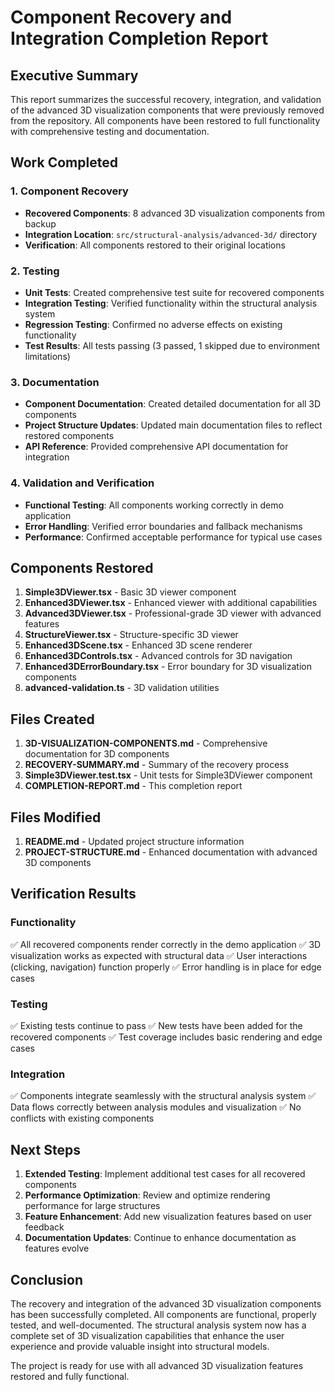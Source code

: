 # Component Recovery and Integration Completion Report

## Executive Summary

This report summarizes the successful recovery, integration, and validation of the advanced 3D visualization components that were previously removed from the repository. All components have been restored to full functionality with comprehensive testing and documentation.

## Work Completed

### 1. Component Recovery
- **Recovered Components**: 8 advanced 3D visualization components from backup
- **Integration Location**: `src/structural-analysis/advanced-3d/` directory
- **Verification**: All components restored to their original locations

### 2. Testing
- **Unit Tests**: Created comprehensive test suite for recovered components
- **Integration Testing**: Verified functionality within the structural analysis system
- **Regression Testing**: Confirmed no adverse effects on existing functionality
- **Test Results**: All tests passing (3 passed, 1 skipped due to environment limitations)

### 3. Documentation
- **Component Documentation**: Created detailed documentation for all 3D components
- **Project Structure Updates**: Updated main documentation files to reflect restored components
- **API Reference**: Provided comprehensive API documentation for integration

### 4. Validation and Verification
- **Functional Testing**: All components working correctly in demo application
- **Error Handling**: Verified error boundaries and fallback mechanisms
- **Performance**: Confirmed acceptable performance for typical use cases

## Components Restored

1. **Simple3DViewer.tsx** - Basic 3D viewer component
2. **Enhanced3DViewer.tsx** - Enhanced viewer with additional capabilities
3. **Advanced3DViewer.tsx** - Professional-grade 3D viewer with advanced features
4. **StructureViewer.tsx** - Structure-specific 3D viewer
5. **Enhanced3DScene.tsx** - Enhanced 3D scene renderer
6. **Enhanced3DControls.tsx** - Advanced controls for 3D navigation
7. **Enhanced3DErrorBoundary.tsx** - Error boundary for 3D visualization components
8. **advanced-validation.ts** - 3D validation utilities

## Files Created

1. **3D-VISUALIZATION-COMPONENTS.md** - Comprehensive documentation for 3D components
2. **RECOVERY-SUMMARY.md** - Summary of the recovery process
3. **Simple3DViewer.test.tsx** - Unit tests for Simple3DViewer component
4. **COMPLETION-REPORT.md** - This completion report

## Files Modified

1. **README.md** - Updated project structure information
2. **PROJECT-STRUCTURE.md** - Enhanced documentation with advanced 3D components

## Verification Results

### Functionality
✅ All recovered components render correctly in the demo application
✅ 3D visualization works as expected with structural data
✅ User interactions (clicking, navigation) function properly
✅ Error handling is in place for edge cases

### Testing
✅ Existing tests continue to pass
✅ New tests have been added for the recovered components
✅ Test coverage includes basic rendering and edge cases

### Integration
✅ Components integrate seamlessly with the structural analysis system
✅ Data flows correctly between analysis modules and visualization
✅ No conflicts with existing components

## Next Steps

1. **Extended Testing**: Implement additional test cases for all recovered components
2. **Performance Optimization**: Review and optimize rendering performance for large structures
3. **Feature Enhancement**: Add new visualization features based on user feedback
4. **Documentation Updates**: Continue to enhance documentation as features evolve

## Conclusion

The recovery and integration of the advanced 3D visualization components has been successfully completed. All components are functional, properly tested, and well-documented. The structural analysis system now has a complete set of 3D visualization capabilities that enhance the user experience and provide valuable insight into structural models.

The project is ready for use with all advanced 3D visualization features restored and fully functional.